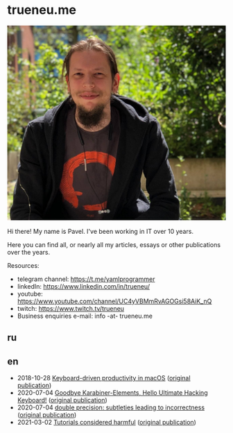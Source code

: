 # trueneu.me

![](me.jpg)

Hi there! My name is Pavel. I've been working in IT over 10 years.

Here you can find all, or nearly all my articles, essays or other publications over the years.

Resources: 
 - telegram channel: https://t.me/yamlprogrammer
 - linkedIn: https://www.linkedin.com/in/trueneu/
 - youtube: https://www.youtube.com/channel/UC4yVBMmRvAGOGsi58AiK_nQ
 - twitch: https://www.twitch.tv/trueneu
 - Business enquiries e-mail: info -at- trueneu.me

## ru

## en
 - 2018-10-28 [Keyboard-driven productivity in macOS](en/2018-10-28_keyboard-driven-productivity-macos.md) ([original publication](https://medium.com/@true.neu/keyboard-driven-productivity-in-macos-def201b6c8fa))
 - 2020-07-04 [Goodbye Karabiner-Elements, Hello Ultimate Hacking Keyboard!](en/2020-07-04_goodbye_karabiner_elements_hello_uhk.md) ([original publication](https://medium.com/the-kickstarter/goodbye-karabiner-elements-hello-ultimate-hacking-keyboard-5efe14e0f91))
 - 2020-07-04 [double precision: subtleties leading to incorrectness](en/2020-07-04_double-precision.md) ([original publication](https://dev.to/trueneu/double-precision-subtleties-leading-to-incorrectness-5dd3))
 - 2021-03-02 [Tutorials considered harmful](en/2021-03-02_tutorials-considered-harmful.md) ([original publication](https://dev.to/trueneu/tutorials-considered-harmful-4onc))
